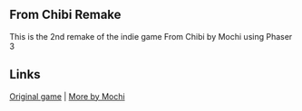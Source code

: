 ## From Chibi Remake
This is the 2nd remake of the indie game From Chibi
by Mochi
using Phaser 3

## Links
[Original game](https://mochimochi95.itch.io/from-chibi) | [More by Mochi](https://mochimochi95.itch.io/)
